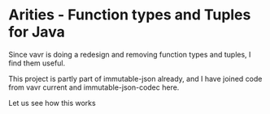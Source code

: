 # Arities - Function types and Tuples for Java

Since vavr is doing a redesign and removing function types and
tuples, I find them useful.

This project is partly part of immutable-json already, and
I have joined code from vavr current and immutable-json-codec here.

Let us see how this works
